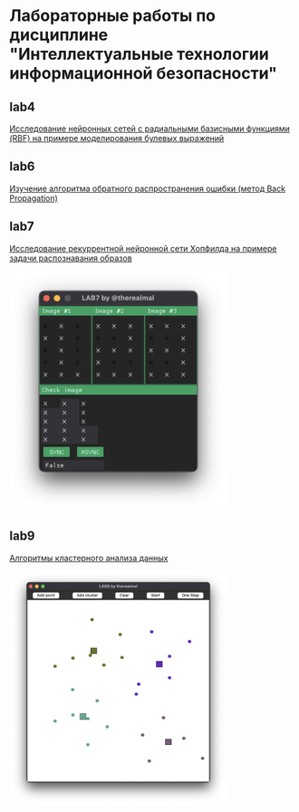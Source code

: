 # Лабораторные работы по дисциплине<br/>"Интеллектуальные технологии информационной безопасности"
## lab4
[Исследование нейронных сетей с радиальными базисными функциями (RBF) на примере моделирования булевых выражений](/lab4)
## lab6
[Изучение алгоритма обратного распространения ошибки (метод Back Propagation)](/lab6)
## lab7
[Исследование рекуррентной нейронной сети Хопфилда на примере задачи распознавания образов](/lab7)

<img src="https://raw.githubusercontent.com/TheRealMal/itib/main/images/lab7_demo.png" width="384">

## lab9
[Алгоритмы кластерного анализа данных](/lab9)

<img src="https://raw.githubusercontent.com/TheRealMal/itib/main/images/lab9_demo.png" width="384">
